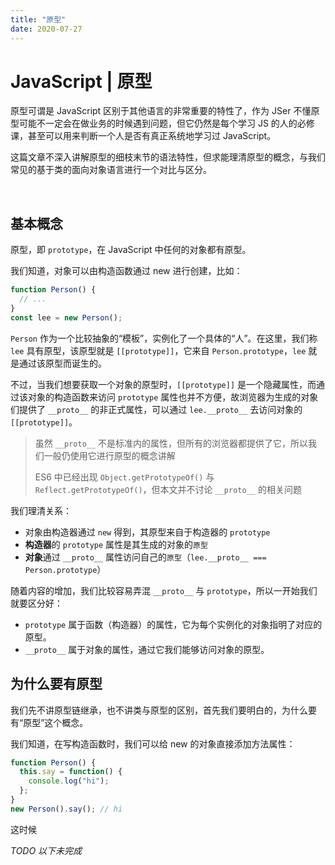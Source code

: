 ```yaml
---
title: "原型"
date: 2020-07-27
---
```


# JavaScript | 原型

原型可谓是 JavaScript 区别于其他语言的非常重要的特性了，作为 JSer 不懂原型可能不一定会在做业务的时候遇到问题，但它仍然是每个学习 JS 的人的必修课，甚至可以用来判断一个人是否有真正系统地学习过 JavaScript。

这篇文章不深入讲解原型的细枝末节的语法特性，但求能理清原型的概念，与我们常见的基于类的面向对象语言进行一个对比与区分。

<br>

## 基本概念

原型，即 `prototype`，在 JavaScript 中任何的对象都有原型。

我们知道，对象可以由构造函数通过 new 进行创建，比如：

```js
function Person() {
  // ...
}
const lee = new Person();
```

`Person` 作为一个比较抽象的“模板”，实例化了一个具体的“人”。在这里，我们称 `lee` 具有原型，该原型就是 `[[prototype]]`，它来自 `Person.prototype`，`lee` 就是通过该原型而诞生的。

不过，当我们想要获取一个对象的原型时，`[[prototype]]` 是一个隐藏属性，而通过该对象的构造函数来访问 `prototype` 属性也并不方便，故浏览器为生成的对象们提供了 `__proto__` 的非正式属性，可以通过 `lee.__proto__` 去访问对象的 `[[prototype]]`。

> 虽然 `__proto__` 不是标准内的属性，但所有的浏览器都提供了它，所以我们一般仍使用它进行原型的概念讲解
>
> ES6 中已经出现 `Object.getPrototypeOf()` 与 `Reflect.getPrototypeOf()`，但本文并不讨论 `__proto__` 的相关问题

我们理清关系：

- 对象由构造器通过 `new` 得到，其原型来自于构造器的 `prototype`
- **构造器**的 `prototype` 属性是其生成的对象的`原型`
- **对象**通过 `__proto__` 属性访问自己的`原型`（`lee.__proto__ === Person.prototype`）

随着内容的增加，我们比较容易弄混 `__proto__` 与 `prototype`，所以一开始我们就要区分好：

- `prototype` 属于函数（构造器）的属性，它为每个实例化的对象指明了对应的原型。
- `__proto__` 属于对象的属性，通过它我们能够访问对象的原型。

## 为什么要有原型

我们先不讲原型链继承，也不讲类与原型的区别，首先我们要明白的，为什么要有“原型”这个概念。

我们知道，在写构造函数时，我们可以给 new 的对象直接添加方法属性：

```js
function Person() {
  this.say = function() {
    console.log("hi");
  };
}
new Person().say(); // hi
```

这时候

_TODO 以下未完成_
